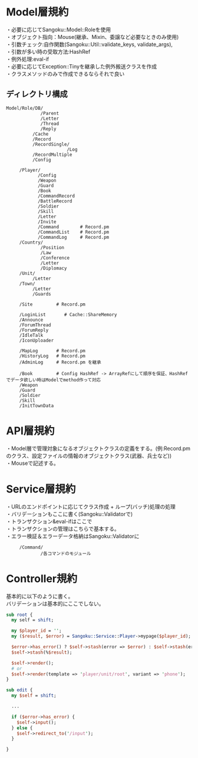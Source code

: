 # Model層規約
・必要に応じてSangoku::Model::Roleを使用  
・オブジェクト指向：Mouse(継承、Mixin、委譲など必要なときのみ使用)  
・引数チェック:自作関数(Sangoku::Util::validate_keys, validate_args),  
・引数が多い時の受取方法:HashRef  
・例外処理:eval-if  
・必要に応じてException::Tinyを継承した例外搬送クラスを作成  
・クラスメソッドのみで作成できるならそれで良い  

## ディレクトリ構成
```
Model/Role/DB/
             /Parent
             /Letter
             /Thread
             /Reply
          /Cache
          /Record
          /RecordSingle/
                       /Log
          /RecordMultiple
          /Config

     /Player/
            /Config
            /Weapon
            /Guard
            /Book
            /CommandRecord
            /BattleRecord
            /Soldier
            /Skill
            /Letter
            /Invite
            /Command        # Record.pm
            /CommandList    # Record.pm
            /CommandLog     # Record.pm
     /Country/
             /Position
             /Law
             /Conference
             /Letter
             /Diplomacy
     /Unit/
          /Letter
     /Town/
          /Letter
          /Guards

     /Site         # Record.pm

     /LoginList       # Cache::ShareMemory
     /Announce
     /ForumThread
     /ForumReply
     /IdleTalk
     /IconUploader
     
     /MapLog       # Record.pm
     /HistoryLog   # Record.pm
     /AdminLog     # Record.pm を継承

     /Book         # Config HashRef -> ArrayRefにして順序を保証、HashRefでデータ欲しい時はModelでmethod作って対応
     /Weapon
     /Guard
     /Soldier
     /Skill
     /InitTownData

```

# API層規約
・Model層で管理対象になるオブジェクトクラスの定義をする。(例:Record.pmのクラス、設定ファイルの情報のオブジェクトクラス(武器、兵士など))  
・Mouseで記述する。  

# Service層規約
・URLのエンドポイントに応じてクラス作成 + ループ(バッチ)処理の処理  
・バリデーションもここに書く(Sangoku::Validatorで)  
・トランザクション&eval-ifはここで  
・トランザクションの管理はこちらで基本する。  
・エラー検証＆エラーデータ格納はSangoku::Validatorに  

```
     /Command/
             /各コマンドのモジュール
```

# Controller規約
基本的に以下のように書く。  
バリデーションは基本的にここでしない。  

``` perl
sub root {
  my self = shift;

  my $player_id = '';
  my ($result, $error) = Sangoku::Service::Player->mypage($player_id);

  $error->has_error() ? $self->stash(error => $error) : $self->stash(error => {});
  $self->stash(%$result);

  $self->render();
  # or
  $self->render(template => 'player/unit/root', variant => 'phone');
}

sub edit {
  my $self = shift;

  ...

  if ($error->has_error) {
    $self->input();
  } else {
    $self->redirect_to('/input');
  }

}
```

